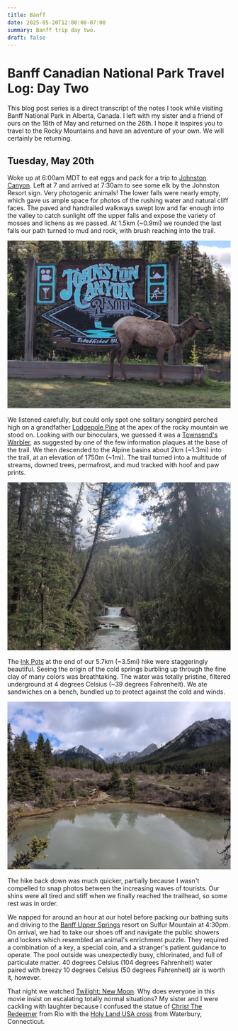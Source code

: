 ```yaml
---
title: Banff
date: 2025-05-20T12:00:00-07:00
summary: Banff trip day two.
draft: false
---
```


# Banff Canadian National Park Travel Log: Day Two

This blog post series is a direct transcript of the notes I took while visiting
Banff National Park in Alberta, Canada. I left with my sister and a friend of
ours on the 18th of May and returned on the 26th. I hope it inspires you to
travel to the Rocky Mountains and have an adventure of your own. We will
certainly be returning.

## Tuesday, May 20th

Woke up at 6:00am MDT to eat eggs and pack for a trip to [Johnston
Canyon](https://www.banfflakelouise.com/experiences/johnston-canyon). Left at 7
and arrived at 7:30am to see some elk by the Johnston Resort sign. Very
photogenic animals! The lower falls were nearly empty, which gave us ample
space for photos of the rushing water and natural cliff faces. The paved and
handrailed walkways swept low and far enough into the valley to catch sunlight
off the upper falls and expose the variety of mosses and lichens as we passed.
At 1.5km (~0.9mi) we rounded the last falls our path turned to mud and rock,
with brush reaching into the trail.

![Johnston Canyon Resort sign](johnston-canyon-resort-sign.webp)

We listened carefully, but could only spot one solitary songbird perched high
on a grandfather [Lodgepole
Pine](https://treecanada.ca/resources/canadas-arboreal-emblems/lodgepole-pine/)
at the apex of the rocky mountain we stood on. Looking with our binoculars, we
guessed it was a [Townsend's
Warbler](https://www.audubon.org/field-guide/bird/townsends-warbler), as
suggested by one of the few information plaques at the base of the trail. We
then descended to the Alpine basins about 2km (~1.3mi) into the trail, at an
elevation of 1750m (~1mi). The trail turned into a multitude of streams, downed
trees, permafrost, and mud tracked with hoof and paw prints.

![Johnston Canyon proper](johnston-canyon.webp)

The [Ink Pots](https://theresearchedtraveler.com/ink-pots-hike-banff/) at the
end of our 5.7km (~3.5mi) hike were staggeringly beautiful. Seeing the origin
of the cold springs burbling up through the fine clay of many colors was
breathtaking. The water was totally pristine, filtered underground at 4 degrees
Celsius (~39 degrees Fahrenheit). We ate sandwiches on a bench, bundled up to
protect against the cold and winds.

![Ink Pots](ink-pots.webp)

The hike back down was much quicker, partially because I wasn't compelled to
snap photos between the increasing waves of tourists. Our shins were all tired
and stiff when we finally reached the trailhead, so some rest was in order.

We napped for around an hour at our hotel before packing our bathing suits and
driving to the [Banff Upper Springs](https://www.banfflakelouise.com/experiences/banff-upper-hot-springs) resort on Sulfur Mountain at 4:30pm. On
arrival, we had to take our shoes off and navigate the public showers and
lockers which resembled an animal's enrichment puzzle. They required a
combination of a key, a special coin, and a stranger's patient guidance to
operate. The pool outside was unexpectedly busy, chlorinated, and full of
particulate matter. 40 degrees Celsius (104 degrees Fahrenheit) water paired
with breezy 10 degrees Celsius (50 degrees Fahrenheit) air is worth it,
however.

That night we watched [Twilight: New
Moon](https://www.imdb.com/title/tt1259571/). Why does everyone in this movie
insist on escalating totally normal situations? My sister and I were cackling with
laughter because I confused the statue of [Christ The
Redeemer](https://artsandculture.google.com/story/sanctuary-of-christ-the-redeemer-congrega%C3%A7%C3%A3o-do-sant%C3%ADssimo-redentor/_wVRd1us2c-sLg?hl=en)
from Rio with the [Holy Land USA cross](https://www.holylandwaterbury.org/) from Waterbury, Connecticut.

